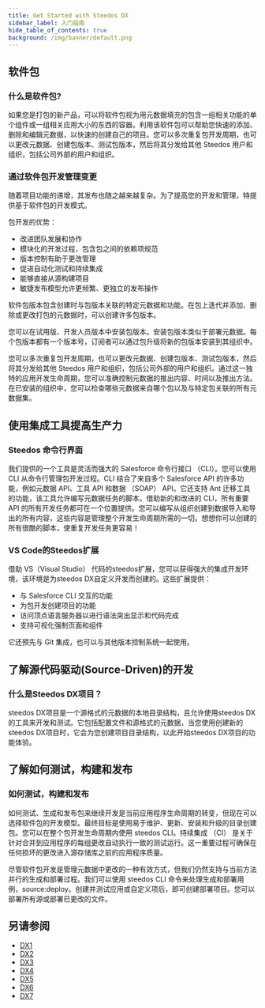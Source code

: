 ```yaml
---
title: Get Started with Steedos DX
sidebar_label: 入门指南
hide_table_of_contents: true
background: /img/banner/default.png
---
```


## 软件包

### 什么是软件包?

如果您是打包的新产品，可以将软件包视为用元数据填充的包含一组相关功能的单个组件或一组相关应用大小的东西的容器。利用该软件包可以帮助您快速的添加、删除和编辑元数据，以快速的创建自己的项目。您可以多次重复包开发周期，也可以更改元数据、创建包版本、测试包版本，然后将其分发给其他 Steedos 用户和组织，包括公司外部的用户和组织。

### 通过软件包开发管理变更

随着项目功能的递增，其发布也随之越来越复杂。为了提高您的开发和管理，特提供基于软件包的开发模式。

包开发的优势：

- 改进团队发展和协作
- 模块化的开发过程，包含包之间的依赖项规范
- 版本控制有助于更改管理
- 促进自动化测试和持续集成
- 能够直接从源构建项目
- 敏捷发布模型允许更频繁、更独立的发布操作

软件包版本包含创建时与包版本关联的特定元数据和功能。在包上迭代并添加、删除或更改打包的元数据时，可以创建许多包版本。

您可以在试用版、开发人员版本中安装包版本。安装包版本类似于部署元数据。每个包版本都有一个版本号，订阅者可以通过包升级将新的包版本安装到其组织中。

您可以多次重复包开发周期，也可以更改元数据、创建包版本、测试包版本，然后将其分发给其他 Steedos 用户和组织，包括公司外部的用户和组织。通过这一独特的应用开发生命周期，您可以准确控制元数据的推出内容、时间以及推出方法。在已安装的组织中，您可以检查哪些元数据来自哪个包以及与特定包关联的所有元数据集。

## 使用集成工具提高生产力

### Steedos 命令行界面

我们提供的一个工具是灵活而强大的 Salesforce 命令行接口 （CLI）。您可以使用 CLI 从命令行管理包开发过程。CLI 结合了来自多个 Salesforce API 的许多功能，例如元数据 API、工具 API 和数据 （SOAP） API。它还支持 Ant 迁移工具的功能，该工具允许编写元数据任务的脚本。借助新的和改进的 CLI，所有重要 API 的所有开发任务都可在一个位置提供。您可以编写从组织创建到数据导入和导出的所有内容，这些内容是管理整个开发生命周期所需的一切。想想你可以创建的所有很酷的脚本，使重复开发任务更容易！

### VS Code的Steedos扩展

借助 VS（Visual Studio） 代码的steedos扩展，您可以获得强大的集成开发环境，该环境是为steedos DX自定义开发而创建的。这些扩展提供：

- 与 Salesforce CLI 交互的功能
- 为包开发创建项目的功能
- 访问顶点语言服务器以进行语法突出显示和代码完成
- 支持可视化强制页面和组件

它还预先与 Git 集成，也可以与其他版本控制系统一起使用。

## 了解源代码驱动(Source-Driven)的开发

### 什么是Steedos DX项目？

steedos DX项目是一个源格式的元数据的本地目录结构，且允许使用steedos DX的工具来开发和测试。它包括配置文件和源格式的元数据，当您使用创建新的steedos DX项目时，它会为您创建项目目录结构，以此开始steedos DX项目的功能体验。

## 了解如何测试，构建和发布

### 如何测试，构建和发布

如何测试、生成和发布包来继续开发是当前应用程序生命周期的转变，但现在可以选择软件包的开发模型。最终目标是使用易于维护、更新、安装和升级的目录创建包。您可以在整个包开发生命周期内使用 steedos CLI。持续集成 （CI） 是关于针对合并到应用程序的每组更改自动执行一致的测试运行。这一重要过程可确保在任何损坏的更改进入源存储库之前的应用程序质量。

尽管软件包开发是管理元数据中更改的一种有效方式，但我们仍然支持与当前方法并行的生成和部署过程。我们可以使用 steedos CLI 命令来处理生成和部署用例，source:deploy。创建并测试应用或自定义项后，即可创建部署项目。您可以部署所有源或部署已更改的文件。

## 另请参阅

- [DX1](/help/company/organization)
- [DX2](/help/company/organization)
- [DX3](/help/company/organization)
- [DX4](/help/company/organization)
- [DX5](/help/company/organization)
- [DX6](/help/company/organization)
- [DX7](/help/company/organization)
